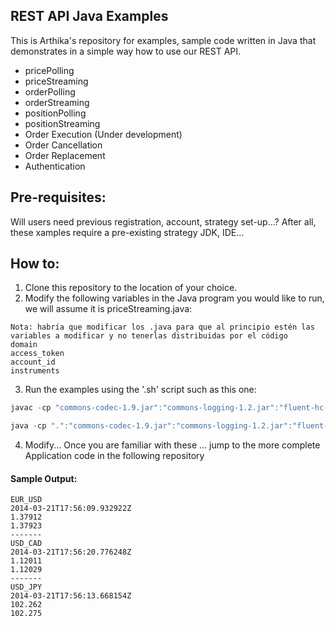 ## REST API Java Examples
This is Arthika's repository for examples, sample code written in Java that demonstrates in a simple way how to use  our REST API.

* pricePolling
* priceStreaming
* orderPolling
* orderStreaming
* positionPolling
* positionStreaming
* Order Execution (Under development)
* Order Cancellation
* Order Replacement
* Authentication

## Pre-requisites:
Will users need previous registration, account, strategy set-up...? After all, these xamples require a pre-existing strategy
JDK, IDE...

## How to:

1. Clone this repository to the location of your choice.
2. Modify the following variables in the Java program you would like to run, we will assume it is priceStreaming.java:
```
Nota: habría que modificar los .java para que al principio estén las variables a modificar y no tenerlas distribuidas por el código
domain
access_token
account_id
instruments
```
3. Run the examples using the '.sh' script such as this one:
```Java
javac -cp "commons-codec-1.9.jar":"commons-logging-1.2.jar":"fluent-hc-4.5.jar":"gson-2.3.1.jar":"httpclient-4.5.jar":"httpclient-cache-4.5.jar":"httpclient-win-4.5.jar":"httpcore-4.4.1.jar":"httpmime-4.5.jar":"jackson-all-1.9.9.jar":"jna-4.1.0.jar":"jna-platform-4.1.0.jar" priceStreaming.java

java -cp ".":"commons-codec-1.9.jar":"commons-logging-1.2.jar":"fluent-hc-4.5.jar":"gson-2.3.1.jar":"httpclient-4.5.jar":"httpclient-cache-4.5.jar":"httpclient-win-4.5.jar":"httpcore-4.4.1.jar":"httpmime-4.5.jar":"jackson-all-1.9.9.jar":"jna-4.1.0.jar":"jna-platform-4.1.0.jar" priceStreaming
```

4. Modify... Once you are familiar with these ... jump to the more complete Application code in the following repository

#### Sample Output:
```
EUR_USD
2014-03-21T17:56:09.932922Z
1.37912
1.37923
-------
USD_CAD
2014-03-21T17:56:20.776248Z
1.12011
1.12029
-------
USD_JPY
2014-03-21T17:56:13.668154Z
102.262
102.275
```

